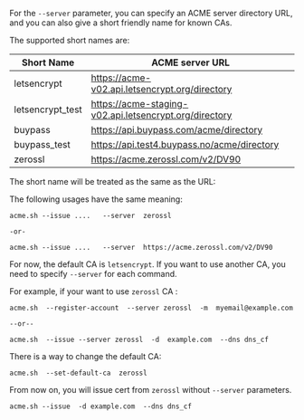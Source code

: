 For the `--server` parameter, you can specify an ACME server directory URL,  and you can also give a short friendly name for known CAs.

The supported short names are:

|    Short Name      |       ACME server URL |
|--------------------|    -------------------|
| letsencrypt       |  https://acme-v02.api.letsencrypt.org/directory |
| letsencrypt_test   | https://acme-staging-v02.api.letsencrypt.org/directory |
| buypass  | https://api.buypass.com/acme/directory  | 
| buypass_test |  https://api.test4.buypass.no/acme/directory |
| zerossl | https://acme.zerossl.com/v2/DV90  |


The short name will be treated as the same as the URL:

The following usages have the same meaning:

```
acme.sh --issue ....   --server  zerossl

-or-

acme.sh --issue ....   --server  https://acme.zerossl.com/v2/DV90
```


For now, the default CA is `letsencrypt`.   If you want to use another CA, you need to specify `--server` for each command.

For example, if your want to use `zerossl` CA :

```
acme.sh  --register-account  --server zerossl  -m  myemail@example.com

--or--

acme.sh  --issue --server zerossl  -d  example.com  --dns dns_cf

```

There is a way to change the default CA:

```
acme.sh  --set-default-ca  zerossl
```

From now on,  you will issue cert from `zerossl` without `--server` parameters.

```
acme.sh --issue  -d example.com  --dns dns_cf
```



